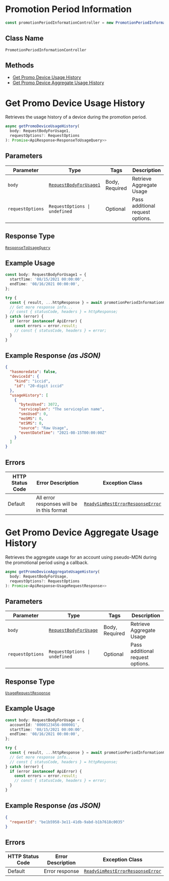 # Promotion Period Information

```ts
const promotionPeriodInformationController = new PromotionPeriodInformationController(client);
```

## Class Name

`PromotionPeriodInformationController`

## Methods

* [Get Promo Device Usage History](../../doc/controllers/promotion-period-information.md#get-promo-device-usage-history)
* [Get Promo Device Aggregate Usage History](../../doc/controllers/promotion-period-information.md#get-promo-device-aggregate-usage-history)


# Get Promo Device Usage History

Retrieves the usage history of a device during the promotion period.

```ts
async getPromoDeviceUsageHistory(
  body: RequestBodyForUsage1,
  requestOptions?: RequestOptions
): Promise<ApiResponse<ResponseToUsageQuery>>
```

## Parameters

| Parameter | Type | Tags | Description |
|  --- | --- | --- | --- |
| `body` | [`RequestBodyForUsage1`](../../doc/models/request-body-for-usage-1.md) | Body, Required | Retrieve Aggregate Usage |
| `requestOptions` | `RequestOptions \| undefined` | Optional | Pass additional request options. |

## Response Type

[`ResponseToUsageQuery`](../../doc/models/response-to-usage-query.md)

## Example Usage

```ts
const body: RequestBodyForUsage1 = {
  startTime: '08/15/2021 00:00:00',
  endTime: '08/16/2021 00:00:00',
};

try {
  const { result, ...httpResponse } = await promotionPeriodInformationController.getPromoDeviceUsageHistory(body);
  // Get more response info...
  // const { statusCode, headers } = httpResponse;
} catch (error) {
  if (error instanceof ApiError) {
    const errors = error.result;
    // const { statusCode, headers } = error;
  }
}
```

## Example Response *(as JSON)*

```json
{
  "hasmoredata": false,
  "deviceId": {
    "kind": "iccid",
    "id": "20-digit iccid"
  },
  "usageHistory": [
    {
      "bytesUsed": 3072,
      "serviceplan": "The serviceplan name",
      "smsUsed": 0,
      "moSMS": 0,
      "mtSMS": 0,
      "source": "Raw Usage",
      "eventDateTime": "2021-08-15T00:00:00Z"
    }
  ]
}
```

## Errors

| HTTP Status Code | Error Description | Exception Class |
|  --- | --- | --- |
| Default | All error responses will be in this format | [`ReadySimRestErrorResponseError`](../../doc/models/ready-sim-rest-error-response-error.md) |


# Get Promo Device Aggregate Usage History

Retrieves the aggregate usage for an account using pseudo-MDN during the promotional period using a callback.

```ts
async getPromoDeviceAggregateUsageHistory(
  body: RequestBodyForUsage,
  requestOptions?: RequestOptions
): Promise<ApiResponse<UsageRequestResponse>>
```

## Parameters

| Parameter | Type | Tags | Description |
|  --- | --- | --- | --- |
| `body` | [`RequestBodyForUsage`](../../doc/models/request-body-for-usage.md) | Body, Required | Retrieve Aggregate Usage |
| `requestOptions` | `RequestOptions \| undefined` | Optional | Pass additional request options. |

## Response Type

[`UsageRequestResponse`](../../doc/models/usage-request-response.md)

## Example Usage

```ts
const body: RequestBodyForUsage = {
  accountId: '0000123456-000001',
  startTime: '08/15/2021 00:00:00',
  endTime: '08/16/2021 00:00:00',
};

try {
  const { result, ...httpResponse } = await promotionPeriodInformationController.getPromoDeviceAggregateUsageHistory(body);
  // Get more response info...
  // const { statusCode, headers } = httpResponse;
} catch (error) {
  if (error instanceof ApiError) {
    const errors = error.result;
    // const { statusCode, headers } = error;
  }
}
```

## Example Response *(as JSON)*

```json
{
  "requestId": "be1b5958-3e11-41db-9abd-b1b7618c0035"
}
```

## Errors

| HTTP Status Code | Error Description | Exception Class |
|  --- | --- | --- |
| Default | Error response | [`ReadySimRestErrorResponseError`](../../doc/models/ready-sim-rest-error-response-error.md) |

